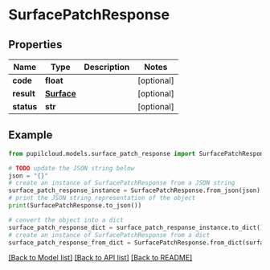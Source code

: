 # SurfacePatchResponse


## Properties

Name | Type | Description | Notes
------------ | ------------- | ------------- | -------------
**code** | **float** |  | [optional] 
**result** | [**Surface**](Surface.md) |  | [optional] 
**status** | **str** |  | [optional] 

## Example

```python
from pupilcloud.models.surface_patch_response import SurfacePatchResponse

# TODO update the JSON string below
json = "{}"
# create an instance of SurfacePatchResponse from a JSON string
surface_patch_response_instance = SurfacePatchResponse.from_json(json)
# print the JSON string representation of the object
print(SurfacePatchResponse.to_json())

# convert the object into a dict
surface_patch_response_dict = surface_patch_response_instance.to_dict()
# create an instance of SurfacePatchResponse from a dict
surface_patch_response_from_dict = SurfacePatchResponse.from_dict(surface_patch_response_dict)
```
[[Back to Model list]](../README.md#documentation-for-models) [[Back to API list]](../README.md#documentation-for-api-endpoints) [[Back to README]](../README.md)



